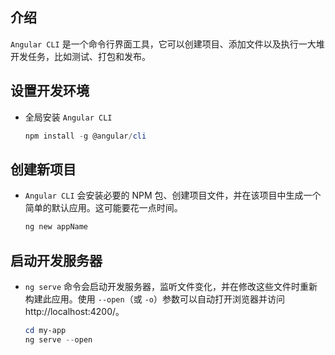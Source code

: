 ## 介绍
`Angular CLI` 是一个命令行界面工具，它可以创建项目、添加文件以及执行一大堆开发任务，比如测试、打包和发布。

## 设置开发环境
- 全局安装 `Angular CLI`
    ``` powershell
    npm install -g @angular/cli
    ```

## 创建新项目
- `Angular CLI` 会安装必要的 NPM 包、创建项目文件，并在该项目中生成一个简单的默认应用。这可能要花一点时间。
    ``` powershell
    ng new appName
    ```

## 启动开发服务器
- `ng serve` 命令会启动开发服务器，监听文件变化，并在修改这些文件时重新构建此应用。使用 `--open`（或 `-o`）参数可以自动打开浏览器并访问 http://localhost:4200/。
    ``` powershell
    cd my-app
    ng serve --open
    ```